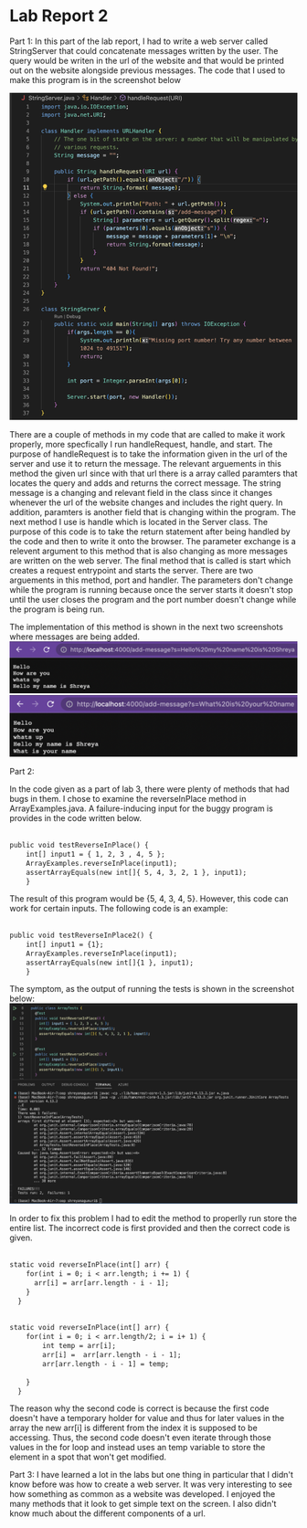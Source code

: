 # Lab Report 2

Part 1:
In this part of the lab report, I had to write a web server called StringServer that could concatenate messages written by the user. The query would be writen in the url of the website and that would be printed out on the website alongside previous messages. The code that I used to make this program is in the screenshot below 

![Image](StringServerCode.png)

There are a couple of methods in my code that are called to make it work properly, more specfically I run handleRequest, handle, and start. The purpose of handleRequest is to take the information given in the url of the server and use it to return the message. The relevant arguements in this method the given url since with that url there is a array called paramters that locates the query and adds and returns the correct message. The string message is a changing and relevant field in the class since it changes whenever the url of the website changes and includes the right query. In addition, paramters is another field that is changing within the program. The next method I use is handle which is located in the Server class. The purpose of this code is to take the return statement after being handled by the code and then to write it onto the browser. The parameter exchange is a relevent argument to this method that is also changing as more messages are written on the web server. The final method that is called is start which creates a request entrypoint and starts the server. There are two arguements in this method, port and handler. The parameters don't change while the program is running because once the server starts it doesn't stop until the user closes the program and the port number doesn't change while the program is being run. 

The implementation of this method is shown in the next two screenshots where messages are being added. 
![Image](Message1.png)
![Image](Message2.png)

Part 2:

In the code given as a part of lab 3, there were plenty of methods that had bugs in them. I chose to examine the reverseInPlace method in ArrayExamples.java. A failure-inducing input for the buggy program is provides in the code written below. 

```

public void testReverseInPlace() {
    int[] input1 = { 1, 2, 3 , 4, 5 };
    ArrayExamples.reverseInPlace(input1);
    assertArrayEquals(new int[]{ 5, 4, 3, 2, 1 }, input1);
	}

```

The result of this program would be {5, 4, 3, 4, 5}. However, this code can work for certain inputs. The following code is an example:
```

public void testReverseInPlace2() {
    int[] input1 = {1};
    ArrayExamples.reverseInPlace(input1);
    assertArrayEquals(new int[]{1 }, input1);
	}

```
The symptom, as the output of running the tests is shown in the screenshot below:
![Image](JUnitTestOutput.png)

In order to fix this problem I had to edit the method to properlly run store the entire list. The incorrect code is first provided and then the correct code is given. 

```

static void reverseInPlace(int[] arr) {
    for(int i = 0; i < arr.length; i += 1) {
      arr[i] = arr[arr.length - i - 1];
    }
  }

```

```

static void reverseInPlace(int[] arr) {
    for(int i = 0; i < arr.length/2; i = i+ 1) {
        int temp = arr[i];
        arr[i] =  arr[arr.length - i - 1];
        arr[arr.length - i - 1] = temp;

    }
  }

```

The reason why the second code is correct is because the first code doesn't have a temporary holder for value and thus for later values in the array the new arr[i] is different from the index it is supposed to be accessing. Thus, the second code doesn't even iterate through those values in the for loop and instead uses an temp variable to store the element in a spot that won't get modified. 

Part 3:
I have learned a lot in the labs but one thing in particular that I didn't know before was how to create a web server. It was very interesting to see how something as common as a website was developed. I enjoyed the many methods that it look to get simple text on the screen. I also didn't know much about the different components of a url. 




